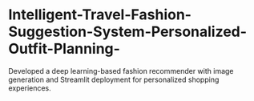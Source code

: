 # Intelligent-Travel-Fashion-Suggestion-System-Personalized-Outfit-Planning-
Developed a deep learning-based fashion recommender with image generation and Streamlit deployment for personalized shopping experiences.
